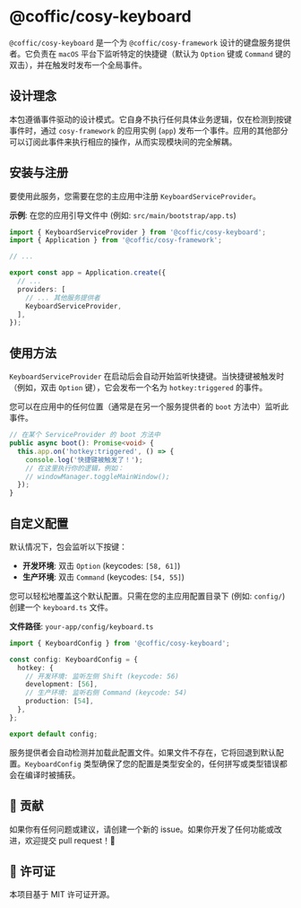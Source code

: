 # @coffic/cosy-keyboard

`@coffic/cosy-keyboard` 是一个为 `@coffic/cosy-framework` 设计的键盘服务提供者。它负责在 `macOS` 平台下监听特定的快捷键（默认为 `Option` 键或 `Command` 键的双击），并在触发时发布一个全局事件。

## 设计理念

本包遵循事件驱动的设计模式。它自身不执行任何具体业务逻辑，仅在检测到按键事件时，通过 `cosy-framework` 的应用实例 (`app`) 发布一个事件。应用的其他部分可以订阅此事件来执行相应的操作，从而实现模块间的完全解耦。

## 安装与注册

要使用此服务，您需要在您的主应用中注册 `KeyboardServiceProvider`。

**示例**: 在您的应用引导文件中 (例如: `src/main/bootstrap/app.ts`)

```typescript
import { KeyboardServiceProvider } from '@coffic/cosy-keyboard';
import { Application } from '@coffic/cosy-framework';

// ...

export const app = Application.create({
  // ...
  providers: [
    // ... 其他服务提供者
    KeyboardServiceProvider,
  ],
});
```

## 使用方法

`KeyboardServiceProvider` 在启动后会自动开始监听快捷键。当快捷键被触发时（例如，双击 `Option` 键），它会发布一个名为 `hotkey:triggered` 的事件。

您可以在应用中的任何位置（通常是在另一个服务提供者的 `boot` 方法中）监听此事件。

```typescript
// 在某个 ServiceProvider 的 boot 方法中
public async boot(): Promise<void> {
  this.app.on('hotkey:triggered', () => {
    console.log('快捷键被触发了！');
    // 在这里执行你的逻辑，例如：
    // windowManager.toggleMainWindow();
  });
}
```

## 自定义配置

默认情况下，包会监听以下按键：

- **开发环境**: 双击 `Option` (keycodes: `[58, 61]`)
- **生产环境**: 双击 `Command` (keycodes: `[54, 55]`)

您可以轻松地覆盖这个默认配置。只需在您的主应用配置目录下 (例如: `config/`) 创建一个 `keyboard.ts` 文件。

**文件路径**: `your-app/config/keyboard.ts`

```typescript
import { KeyboardConfig } from '@coffic/cosy-keyboard';

const config: KeyboardConfig = {
  hotkey: {
    // 开发环境: 监听左侧 Shift (keycode: 56)
    development: [56],
    // 生产环境: 监听右侧 Command (keycode: 54)
    production: [54],
  },
};

export default config;
```

服务提供者会自动检测并加载此配置文件。如果文件不存在，它将回退到默认配置。`KeyboardConfig` 类型确保了您的配置是类型安全的，任何拼写或类型错误都会在编译时被捕获。

## 🤝 贡献

如果你有任何问题或建议，请创建一个新的 issue。如果你开发了任何功能或改进，欢迎提交 pull request！🙏

## 📝 许可证

本项目基于 MIT 许可证开源。
